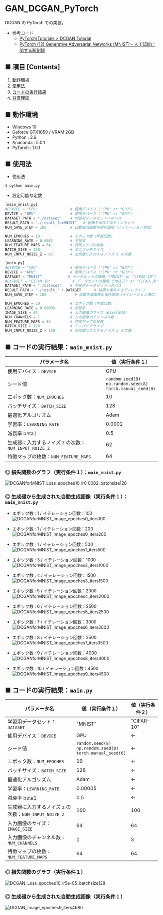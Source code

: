 # GAN_DCGAN_PyTorch
DCGAN の PyTorch での実装。

- 参考コード
    - [PyTorch/Tutorials >  DCGAN Tutorial](https://pytorch.org/tutorials/beginner/dcgan_faces_tutorial.html)
    - [PyTorch (12) Generative Adversarial Networks (MNIST) - 人工知能に関する断創録](http://aidiary.hatenablog.com/entry/20180304/1520172429)

## ■ 項目 [Contents]
1. [動作環境](#動作環境)
1. [使用法](#使用法)
1. [コードの実行結果](#コードの実行結果)
1. [背景理論](https://github.com/Yagami360/My_NoteBook/blob/master/%E6%83%85%E5%A0%B1%E5%B7%A5%E5%AD%A6/%E6%83%85%E5%A0%B1%E5%B7%A5%E5%AD%A6_%E6%A9%9F%E6%A2%B0%E5%AD%A6%E7%BF%92_%E7%94%9F%E6%88%90%E3%83%A2%E3%83%87%E3%83%AB.md#DCGAN)

## ■ 動作環境

- Windows 10
- Geforce GTX1050 / VRAM:2GB
- Python : 3.6
- Anaconda : 5.0.1
- PyTorch : 1.0.1

## ■ 使用法

- 使用法
```
$ python main.py
```

- 設定可能な定数

```python
[main_mnist.py]
#DEVICE = "CPU"               # 使用デバイス ("CPU" or "GPU")
DEVICE = "GPU"                # 使用デバイス ("CPU" or "GPU")
DATASET_PATH = "./dataset"    # 学習用データセットへのパス
RESULT_PATH = "./result_forMNIST"   # 結果を保存するディレクトリ
NUM_SAVE_STEP = 100           # 自動生成画像の保存間隔（イテレーション単位）

NUM_EPOCHES = 10              # エポック数（学習回数）
LEARNING_RATE = 0.0002        # 学習率
NUM_FEATURE_MAPS = 64         # 特徴マップの枚数
BATCH_SIZE = 128              # ミニバッチサイズ
NUM_INPUT_NOIZE_Z = 62        # 生成器に入力するノイズ z の次数
```


```python
[main.py]
#DEVICE = "CPU"               # 使用デバイス ("CPU" or "GPU")
DEVICE = "GPU"                # 使用デバイス ("CPU" or "GPU")
DATASET = "MNIST"            # データセットの種類（"MNIST" or "CIFAR-10"）
#DATASET = "CIFAR-10"          # データセットの種類（"MNIST" or "CIFAR-10"）
DATASET_PATH = "./dataset"    # 学習用データセットへのパス
RESULT_PATH = "./result_" + DATASET      # 結果を保存するディレクトリ
NUM_SAVE_STEP = 100             # 自動生成画像の保存間隔（イテレーション単位）

NUM_EPOCHES = 50              # エポック数（学習回数）
LEARNING_RATE = 0.00005       # 学習率
IMAGE_SIZE = 64               # 入力画像のサイズ（pixel単位）
NUM_CHANNELS = 1              # 入力画像のチャンネル数
NUM_FEATURE_MAPS = 64         # 特徴マップの枚数
BATCH_SIZE = 128              # ミニバッチサイズ
NUM_INPUT_NOIZE_Z = 100       # 生成器に入力するノイズ z の次数
```


<a id="コードの実行結果"></a>

## ■ コードの実行結果：`main_mnist.py`

|パラメータ名|値（実行条件１）|
|---|---|
|使用デバイス：`DEVICE`|GPU|
|シード値|`random.seed(8)`<br>`np.random.seed(8)`<br>`torch.manual_seed(8)`|
|エポック数：`NUM_EPOCHES`|10|
|バッチサイズ：`BATCH_SIZE`|128|
|最適化アルゴリズム|Adam|
|学習率：`LEARNING_RATE`|0.0002|
|減衰率 beta1|0.5|
|生成器に入力するノイズ z の次数：`NUM_INPUT_NOIZE_Z`|62|
|特徴マップの枚数：`NUM_FEATURE_MAPS`|64|

### ◎ 損失関数のグラフ（実行条件１）：`main_mnist.py`
![DCGANforMNIST_Loss_epoches10_lr0 0002_batchsize128](https://user-images.githubusercontent.com/25688193/56814818-eb084f80-687a-11e9-967f-062388b8d90a.png)<br>

### ◎ 生成器から生成された自動生成画像（実行条件１）：`main_mnist.py`

- エポック数 : 1 / イテレーション回数：100<br>
![DCGANforMNIST_Image_epoches0_iters100](https://user-images.githubusercontent.com/25688193/57061214-0d74ef80-6cf7-11e9-8022-3f3f4b5b3d6b.png)<br>

- エポック数 : 1 / イテレーション回数：200<br>
![DCGANforMNIST_Image_epoches0_iters200](https://user-images.githubusercontent.com/25688193/57061213-0cdc5900-6cf7-11e9-8046-5a6f25fb112f.png)<br>

- エポック数 : 1 / イテレーション回数：500<br>
![DCGANforMNIST_Image_epoches1_iters500](https://user-images.githubusercontent.com/25688193/57061220-0fd74980-6cf7-11e9-8200-78dc4b036c16.png)<br>

- エポック数 : 3 / イテレーション回数：1000<br>
![DCGANforMNIST_Image_epoches2_iters1000](https://user-images.githubusercontent.com/25688193/57061224-136ad080-6cf7-11e9-86d5-830c55e5d3b5.png)

- エポック数 : 4 / イテレーション回数：1500<br>
![DCGANforMNIST_Image_epoches3_iters1500](https://user-images.githubusercontent.com/25688193/57061316-588f0280-6cf7-11e9-8dba-fef271a1896e.png)

- エポック数 : 5 / イテレーション回数：2000<br>
![DCGANforMNIST_Image_epoches4_iters2000](https://user-images.githubusercontent.com/25688193/57061317-5af15c80-6cf7-11e9-9297-4c02218002ed.png)

- エポック数 : 6 / イテレーション回数：2500<br>
![DCGANforMNIST_Image_epoches5_iters2500](https://user-images.githubusercontent.com/25688193/57061395-a146bb80-6cf7-11e9-97df-6f035c3dc2bc.png)

- エポック数 : 7 / イテレーション回数：3000<br>
![DCGANforMNIST_Image_epoches6_iters3000](https://user-images.githubusercontent.com/25688193/57061474-ef5bbf00-6cf7-11e9-85d0-8ecaf34e8a3c.png)

- エポック数 : 8 / イテレーション回数：3500<br>
![DCGANforMNIST_Image_epoches7_iters3500](https://user-images.githubusercontent.com/25688193/57061477-f08cec00-6cf7-11e9-8418-1f31757539ea.png)

- エポック数 : 9 / イテレーション回数：4000<br>
![DCGANforMNIST_Image_epoches8_iters4000](https://user-images.githubusercontent.com/25688193/57069829-ae23d900-6d10-11e9-88e9-ed4734bffb8b.png)

- エポック数 : 10 / イテレーション回数：4500<br>
![DCGANforMNIST_Image_epoches9_iters4500](https://user-images.githubusercontent.com/25688193/57069831-af550600-6d10-11e9-92ea-6e4c92c6c336.png)


## ■ コードの実行結果：`main.py`

|パラメータ名|値（実行条件１）|値（実行条件２）|
|---|---|---|
|学習用データセット：`DATASET`|"MNIST"|"CIFAR-10"|
|使用デバイス：`DEVICE`|GPU|←|
|シード値|`random.seed(8)`<br>`np.random.seed(8)`<br>`torch.manual_seed(8)`|←|
|エポック数：`NUM_EPOCHES`|10|←|
|バッチサイズ：`BATCH_SIZE`|128|←|
|最適化アルゴリズム|Adam|←|
|学習率：`LEARNING_RATE`|0.00005|←|
|減衰率 beta1|0.5|←|
|生成器に入力するノイズ z の次数：`NUM_INPUT_NOIZE_Z`|100|100|
|入力画像のサイズ：`IMAGE_SIZE`|64|64|
|入力画像のチャンネル数：`NUM_CHANNELS`|1|3|
|特徴マップの枚数：`NUM_FEATURE_MAPS`|64|64|

### ◎ 損失関数のグラフ（実行条件１）
![DCGAN_Loss_epoches10_lr5e-05_batchsize128](https://user-images.githubusercontent.com/25688193/57061669-b53eed00-6cf8-11e9-8ece-f9d9c9e8563e.png)<br>

### ◎ 生成器から生成された自動生成画像（実行条件１）

![DCGAN_Image_epoches9_iters4680](https://user-images.githubusercontent.com/25688193/57061695-c7b92680-6cf8-11e9-967c-7c09fa3b05bf.gif)<br>

<!--
- エポック数 : 1 / イテレーション回数：468<br>
![DCGAN_Image_epoches0_iters468](https://user-images.githubusercontent.com/25688193/56815729-02e0d300-687d-11e9-8dea-a2bdce4ae4b9.png)<br>

- エポック数 : 2 / イテレーション回数：936<br>
![DCGAN_Image_epoches1_iters936](https://user-images.githubusercontent.com/25688193/56815628-cdd48080-687c-11e9-973c-bc0e6d188034.png)<br>

- エポック数 : 3 / イテレーション回数：1404<br>
<br>

- エポック数 : 4 / イテレーション回数：1872<br>
<br>

- エポック数 : 5 / イテレーション回数 : 2340<br>
<br>

- エポック数 : 6 / イテレーション回数 : 2808<br>
<br>

- エポック数 : 7 / イテレーション回数 : 3276<br>
<br>

- エポック数 : 8 / イテレーション回数 : 3744<br>
<br>

- エポック数 : 9 / イテレーション回数 : 4212<br>
<br>

- エポック数 : 10 / イテレーション回数 : 4680<br>
<br>
-->